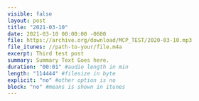 ```yaml
---
visible: false
layout: post
title: "2021-03-10"
date: 2021-03-10 00:00:00 -0600
file: https://archive.org/download/MCP_TEST/2020-03-10.mp3
file_itunes: //path-to-your/file.m4a
excerpt: Third test post
summary: Summary Text Goes here.
duration: "00:01" #audio length in min
length: "114444" #filesize in byte
explicit: "no" #other option is no
block: "no" #means is shown in itunes
---
```


